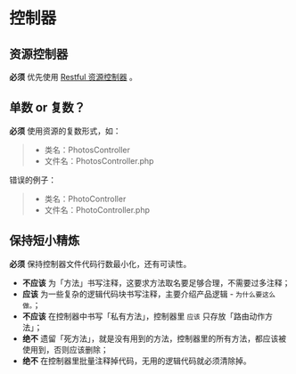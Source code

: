 # 控制器
## 资源控制器

**必须** 优先使用 [Restful 资源控制器](https://laravel.com/docs/9.x/controllers#resource-controllers) 。

## 单数 or 复数？

**必须** 使用资源的复数形式，如：

> - 类名：PhotosController
> - 文件名：PhotosController.php

错误的例子：

> - 类名：PhotoController
> - 文件名：PhotoController.php

## 保持短小精炼

**必须** 保持控制器文件代码行数最小化，还有可读性。

- **不应该** 为「方法」书写注释，这要求方法取名要足够合理，不需要过多注释；
- **应该** 为一些复杂的逻辑代码块书写注释，主要介绍产品逻辑 - `为什么要这么做。`；
- **不应该** 在控制器中书写「私有方法」，控制器里 `应该` 只存放「路由动作方法」；
- **绝不** 遗留「死方法」，就是没有用到的方法，控制器里的所有方法，都应该被使用到，否则应该删除；
- **绝不** 在控制器里批量注释掉代码，无用的逻辑代码就必须清除掉。